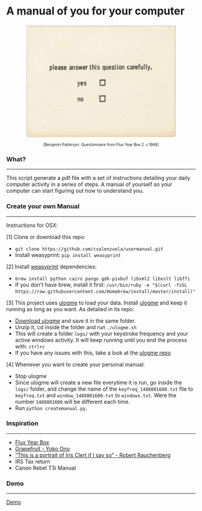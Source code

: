 # A manual of you for your computer


<div style="text-align:center"><img src ="imgs/yeno.png" style="max-width:400px;" /></div>
<p style="text-align:center;font-size:10px;">[Benjamin Patterson. Questionnaire from Flux Year Box 2. c.1968]</p>

### What?
--------------
This script generate a pdf file with a set of instructions detailing your daily computer activity in a series of steps. A manual of yourself so your computer can start figuring out how to understand you.


### Create your own Manual
--------------
Instructions for OSX:

[1] Clone or download this repo:
  - `git clone https://github.com/cvalenzuela/usermanual.git`
  - Install weasyprint: `pip install weasyprint`

[2] Install [weasyprint](http://weasyprint.readthedocs.io/en/latest/) dependencies:
  - `brew install python cairo pango gdk-pixbuf libxml2 libxslt libffi`
  - If you don't have brew, install it first: `/usr/bin/ruby -e "$(curl -fsSL https://raw.githubusercontent.com/Homebrew/install/master/install)"`

[3] This project uses [ulogme](https://github.com/karpathy/ulogme) to load your data. Install [ulogme](https://github.com/karpathy/ulogme) and keep it running as long as you want. As detailed in its repo:
  - [Download ulogme](https://github.com/karpathy/ulogme/archive/master.zip) and save it in the same folder.
  - Unzip it, cd inside the folder and run `./ulogme.sh`
  - This will create a folder `logs/` with your keystroke frequency and your active windows activity. It will keep running until you end the process with: `ctrl+c`
  - If you have any issues with this, take a look at the [ulogme repo](https://github.com/karpathy/ulogme)

[4] Whenever you want to create your personal manual:
  - Stop ulogme
  - Since ulogme will create a new file everytime it is run, go inside the `logs/` folder, and change the name of the `keyfreq_1488801600.txt` file to `keyfreq.txt` and `window_1488801600.txt` to `windows.txt`. Were the number `1488801600` will be different each time.
  - Run `python createmanual.py`.

### Inspiration
--------------
- [Flux Year Box](https://www.moma.org/interactives/exhibitions/2011/fluxus_editions/category_works/fluxyearbox2/)
- [Grapefruit - Yoko Ono](https://en.wikipedia.org/wiki/Grapefruit_(book))
- [“This is a portrait of Iris Clert if I say so” - Robert Rauchenberg](http://www.rauschenbergfoundation.org/art/artwork/portrait-iris-clert-if-i-say-so)
- IRS Tax return
- Canon Rebel T3i Manual

### Demo
--------------
[Demo](demo/userusermanual.pdf)
